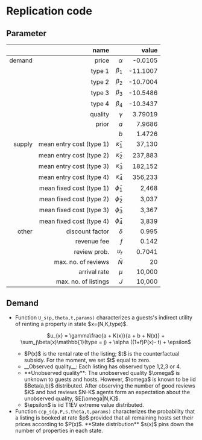 # Replication code

## Parameter

|  | name |            |  value |
| ---: | ---: | ---------: | ------: |
| demand | price | $\alpha$ | -0.0105 |
|| type 1 | $\beta_1$ | -11.1007 |
|| type 2 | $\beta_2$ | -10.7004 |
|| type 3 | $\beta_3$ | -10.5486 |
|| type 4 | $\beta_4$ | -10.3437 |
|| quality | $\gamma$ | 3.79019 |
|| prior | $a$ | 7.9686 |
||  | $b$ | 1.4726 |
| supply | mean entry cost (type 1) | $\bar \kappa_1$ | 37,130 |
|  | mean entry cost (type 2) | $\bar \kappa_2$ | 237,883 |
|  | mean entry cost (type 3) | $\bar \kappa_3$ | 182,152 |
|  | mean entry cost (type 4) | $\bar \kappa_4$ | 356,233 |
|| mean fixed cost (type 1) | $\bar \phi_1$ | 2,468 |
|| mean fixed cost (type 2) | $\bar \phi_2$ | 3,037 |
|| mean fixed cost (type 3) | $\bar \phi_3$ | 3,367 |
|| mean fixed cost (type 4) | $\bar \phi_4$ | 3,839 |
| other | discount factor | $\delta$ | 0.995 |
|  | revenue fee | $f$ | 0.142 |
|  | review prob. | $\upsilon_r$ | 0.7041 |
|  | max. no. of reviews | $\bar N$ | 20 |
|  | arrival rate | $\mu$ | 10,000 |
|  | max. no. of listings | $J$ | 10,000 |

## Demand

<ul>
  <li> Function <code>U_s(p,theta,t,params)</code> characterizes a guests's indirect utility of renting a property in state $x=(N,K,type)$. </li>
  <p style="text-align: center;">$u_{x} = \gamma\frac{a + K(x)}{a + b + N(x)} + \sum_j\beta(x)\mathbb{1}(type = j) + \alpha ((1+f)P(x)- t) + \epsilon$</p>
  <ul>
    <li> $P(x)$ is the rental rate of the listing; $t$ is the counterfactual subsidy. For the moment, we set $t$ equal to zero. </li>
    <li> __Observed quality__: Each listing has observed type 1,2,3 or 4. </li>
    <li> **Unobserved quality**: The unobserved quality $\omega$ is unknown to guests and hosts. However, $\omega$ is known to be iid $Beta(a,b)$ distributed. After observing the number of good reviews $K$ and bad reviews $N-K$ agents form an expectation about the unobserved quality, $E[\omega|N,K]$.</li>
    <li> $\epsilon$ is iid T1EV extreme value distributed.</li>
  </ul>
  <li> Function <code>ccp_s(p,P,s,theta,t,params)</code> characterizes the probability that a listing is booked at rate $p$ provided that all remaining hosts set their prices according to $P(x)$. **State distribution** $s(x)$ pins down the number of properties in each state.   
</ul>

